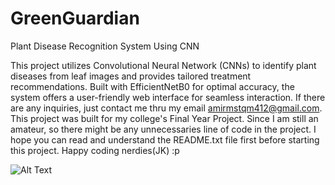 # GreenGuardian
Plant Disease Recognition System Using CNN

This project utilizes Convolutional Neural Network (CNNs) to identify plant diseases from leaf images and provides tailored treatment recommendations. Built with EfficientNetB0 for optimal accuracy, the system offers a user-friendly web interface for seamless interaction. If there are any inquiries, just contact me thru my email amirmstqm412@gmail.com. This project was built for my college's Final Year Project. Since I am still an amateur, so there might be any unnecessaries line of code in the project. I hope you can read and understand the README.txt file first before starting this project. Happy coding nerdies(JK) :p

![Alt Text]([./SystemImg/index.png](https://github.com/Amyr23-cmd/GreenGuardian/blob/01859c8e789f1286e037e7c74c9187490bd6fd13/Plant%20Disease%20Recognition%20System/GreenGuardian/SystemImg/index.png))





    
